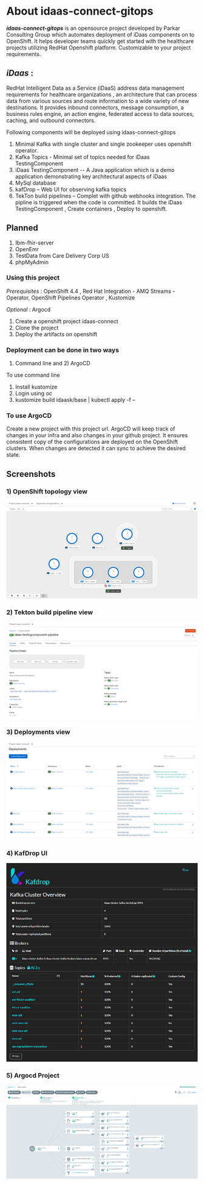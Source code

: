 # About idaas-connect-gitops 
_**idaas-connect-gitops**_  is an opensource project developed by Parkar Consulting Group which automates deployment of iDaas components on to OpenShift. It helps developer teams quickly get started with the healthcare projects utilizing RedHat Openshift platform. Customizable to your project requirements.

## _iDaas_ : 
RedHat Intelligent Data as a Service (iDaaS) address data management requirements for  healthcare organizations , an architecture that can process data from
various sources and route information to a wide variety of new destinations.  It provides inbound connectors, message consumption, a business rules engine, an action engine, federated access to data sources, caching, and outbound connectors.

Following components will be deployed using idaas-connect-gitops
1)	Minimal Kafka with single cluster and single zookeeper uses openshift operator.
2)	Kafka Topics -  Minimal set of topics needed for iDaas TestingComponent
3)	iDaas TestingComponent --  A Java application which is a demo  application demonstrating key architectural aspects of iDaas 
4)	MySql database 
5)	kafDrop – Web UI for observing kafka topics
6)	TekTon build pipelines – Complet with github webhooks integration. 
              The pipline is triggered when the code is committed. It builds the iDaas TestingComponent , Create containers , Deploy to openshift.

## Planned
1)	Ibm-fhir-server
2)	OpenEmr 
3)	TestData from Care Delivery Corp US
4)  phpMyAdmin

###  Using this project
*Prerequisites* : OpenShift 4.4 , Red Hat Integration - AMQ Streams - Operator, OpenShift Pipelines Operator , Kustomize

*Optional* : Argocd

1)	Create a openshift project idaas-connect
2)	Clone the project
3)	Deploy the artifacts on openshift

### Deployment can be done in two ways
1)	Command line and 2) ArgoCD

To use command line 
1)	Install kustomize 
2)	Login using oc
4)	kustomize build  idaask/base  |   kubectl apply -f –

### To use ArgoCD
Create a new project with this project url.
ArgoCD will keep track of changes in your infra and also changes in your github project.
It ensures consistent copy of the configurations are deployed on the OpenShift clusters. When changes are detected it can sync to achieve the desired state. 

## Screenshots
### 1)	OpenShift topology view

![Openshift Topology view](screenshots/idaas-openshift-topology-view.png)

### 2) Tekton build pipeline view

![Tekton build pipeline view](screenshots/idaas-tekton-pipeline-view.png)

### 3) Deployments view

![Deployments view](screenshots/idaas-deployments-view.png)

### 4) KafDrop UI

![KafDrop UI](screenshots/idaas-kafdrop-view.png)

### 5) Argocd Project

![Argocd Project](screenshots/idaas-argocd-view.png)
